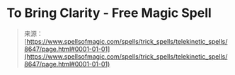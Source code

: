 <!--yml

category: 未分类

date: 2024-06-12 18:44:09

-->

# To Bring Clarity - Free Magic Spell

> 来源：[https://www.spellsofmagic.com/spells/trick_spells/telekinetic_spells/8647/page.html#0001-01-01](https://www.spellsofmagic.com/spells/trick_spells/telekinetic_spells/8647/page.html#0001-01-01)
